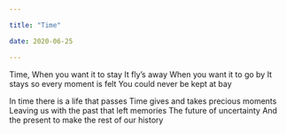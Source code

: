 ```yaml
---

title: "Time"

date: 2020-06-25

---
```

Time,
When you want it to stay 
It fly’s away 
When you want it to go by
It stays so every moment is felt
You could never be kept at bay

In time there is a life that passes
Time gives and takes precious moments
Leaving us with the past that left memories 
The future of uncertainty 
And the present to make the rest of our history 
